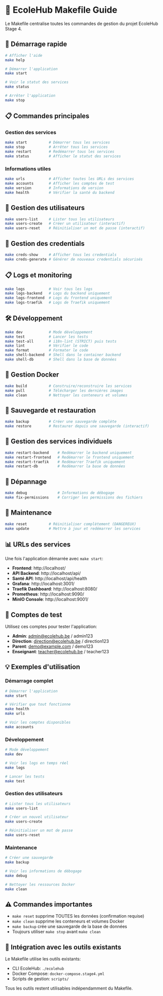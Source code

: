 # 🏫 EcoleHub Makefile Guide

Le Makefile centralise toutes les commandes de gestion du projet EcoleHub Stage 4.

## 🚀 Démarrage rapide

```bash
# Afficher l'aide
make help

# Démarrer l'application
make start

# Voir le statut des services
make status

# Arrêter l'application
make stop
```

## 📋 Commandes principales

### Gestion des services
```bash
make start          # Démarrer tous les services
make stop           # Arrêter tous les services  
make restart        # Redémarrer tous les services
make status         # Afficher le statut des services
```

### Informations utiles
```bash
make urls           # Afficher toutes les URLs des services
make accounts       # Afficher les comptes de test
make version        # Informations de version
make health         # Vérifier la santé du backend
```

## 👥 Gestion des utilisateurs

```bash
make users-list     # Lister tous les utilisateurs
make users-create   # Créer un utilisateur (interactif)
make users-reset    # Réinitialiser un mot de passe (interactif)
```

## 🔐 Gestion des credentials

```bash
make creds-show     # Afficher tous les credentials
make creds-generate # Générer de nouveaux credentials sécurisés
```

## 📋 Logs et monitoring

```bash
make logs           # Voir tous les logs
make logs-backend   # Logs du backend uniquement
make logs-frontend  # Logs du frontend uniquement
make logs-traefik   # Logs de Traefik uniquement
```

## 🛠️ Développement

```bash
make dev            # Mode développement
make test           # Lancer les tests
make test-all       # i18n-lint (STRICT) puis tests
make lint           # Vérifier le code
make format         # Formater le code
make shell-backend  # Shell dans le container backend
make shell-db       # Shell dans la base de données
```

## 🐳 Gestion Docker

```bash
make build          # Construire/reconstruire les services
make pull           # Télécharger les dernières images
make clean          # Nettoyer les conteneurs et volumes
```

## 💾 Sauvegarde et restauration

```bash
make backup         # Créer une sauvegarde complète
make restore        # Restaurer depuis une sauvegarde (interactif)
```

## 🔧 Gestion des services individuels

```bash
make restart-backend    # Redémarrer le backend uniquement
make restart-frontend   # Redémarrer le frontend uniquement
make restart-traefik    # Redémarrer Traefik uniquement
make restart-db         # Redémarrer la base de données
```

## 🐛 Dépannage

```bash
make debug              # Informations de débogage
make fix-permissions    # Corriger les permissions des fichiers
```

## 🧹 Maintenance

```bash
make reset          # Réinitialiser complètement (DANGEREUX)
make update         # Mettre à jour et redémarrer les services
```

## 📊 URLs des services

Une fois l'application démarrée avec `make start`:

- **Frontend**: http://localhost/
- **API Backend**: http://localhost/api/
- **Santé API**: http://localhost/api/health
- **Grafana**: http://localhost:3001/
- **Traefik Dashboard**: http://localhost:8080/
- **Prometheus**: http://localhost:9090/
- **MinIO Console**: http://localhost:9001/

## 👤 Comptes de test

Utilisez ces comptes pour tester l'application:

- **Admin**: admin@ecolehub.be / admin123
- **Direction**: direction@ecolehub.be / direction123
- **Parent**: demo@example.com / demo123
- **Enseignant**: teacher@ecolehub.be / teacher123

## 💡 Exemples d'utilisation

### Démarrage complet
```bash
# Démarrer l'application
make start

# Vérifier que tout fonctionne
make health
make urls

# Voir les comptes disponibles
make accounts
```

### Développement
```bash
# Mode développement
make dev

# Voir les logs en temps réel
make logs

# Lancer les tests
make test
```

### Gestion des utilisateurs
```bash
# Lister tous les utilisateurs
make users-list

# Créer un nouvel utilisateur
make users-create

# Réinitialiser un mot de passe
make users-reset
```

### Maintenance
```bash
# Créer une sauvegarde
make backup

# Voir les informations de débogage
make debug

# Nettoyer les ressources Docker
make clean
```

## ⚠️ Commandes importantes

- `make reset` supprime TOUTES les données (confirmation requise)
- `make clean` supprime les conteneurs et volumes Docker
- `make backup` crée une sauvegarde de la base de données
- Toujours utiliser `make stop` avant `make clean`

## 📖 Intégration avec les outils existants

Le Makefile utilise les outils existants:
- CLI EcoleHub: `./ecolehub`
- Docker Compose: `docker-compose.stage4.yml`
- Scripts de gestion: `scripts/`

Tous les outils restent utilisables indépendamment du Makefile.
